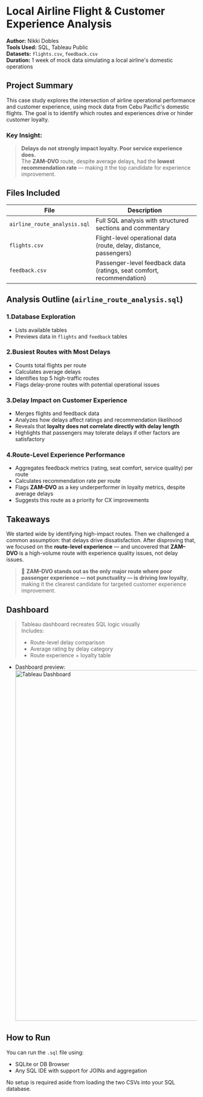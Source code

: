 # Local Airline Flight & Customer Experience Analysis

**Author:** Nikki Dobles  
**Tools Used:** SQL, Tableau Public  
**Datasets:** `flights.csv`, `feedback.csv`  
**Duration:** 1 week of mock data simulating a local airline's domestic operations  

## Project Summary

This case study explores the intersection of airline operational performance and customer experience, using mock data from Cebu Pacific's domestic flights. The goal is to identify which routes and experiences drive or hinder customer loyalty.

### Key Insight:
> **Delays do not strongly impact loyalty. Poor service experience does.**  
> The **ZAM–DVO** route, despite average delays, had the **lowest recommendation rate** — making it the top candidate for experience improvement.

## Files Included

| File | Description |
|------|-------------|
| `airline_route_analysis.sql` | Full SQL analysis with structured sections and commentary |
| `flights.csv` | Flight-level operational data (route, delay, distance, passengers) |
| `feedback.csv` | Passenger-level feedback data (ratings, seat comfort, recommendation)

## Analysis Outline (`airline_route_analysis.sql`)

### 1.Database Exploration
- Lists available tables
- Previews data in `flights` and `feedback` tables

### 2.Busiest Routes with Most Delays
- Counts total flights per route
- Calculates average delays
- Identifies top 5 high-traffic routes
- Flags delay-prone routes with potential operational issues

### 3.Delay Impact on Customer Experience
- Merges flights and feedback data
- Analyzes how delays affect ratings and recommendation likelihood
- Reveals that **loyalty does not correlate directly with delay length**
- Highlights that passengers may tolerate delays if other factors are satisfactory

### 4.Route-Level Experience Performance
- Aggregates feedback metrics (rating, seat comfort, service quality) per route
- Calculates recommendation rate per route
- Flags **ZAM–DVO** as a key underperformer in loyalty metrics, despite average delays
- Suggests this route as a priority for CX improvements

## Takeaways

We started wide by identifying high-impact routes. Then we challenged a common assumption: that delays drive dissatisfaction. After disproving that, we focused on the **route-level experience** — and uncovered that **ZAM–DVO** is a high-volume route with experience quality issues, not delay issues.

> 🎯 **ZAM–DVO stands out as the only major route where poor passenger experience — not punctuality — is driving low loyalty**, making it the clearest candidate for targeted customer experience improvement.

## Dashboard

> Tableau dashboard recreates SQL logic visually  
> Includes:  
> - Route-level delay comparison  
> - Average rating by delay category  
> - Route experience + loyalty table

* Dashboard preview: <img width="1200" height="926" alt="Tableau Dashboard" src="https://github.com/user-attachments/assets/fca6d7e6-2077-4cbc-a778-8780740dd652" />

## How to Run

You can run the `.sql` file using:
- SQLite or DB Browser
- Any SQL IDE with support for JOINs and aggregation

No setup is required aside from loading the two CSVs into your SQL database.

